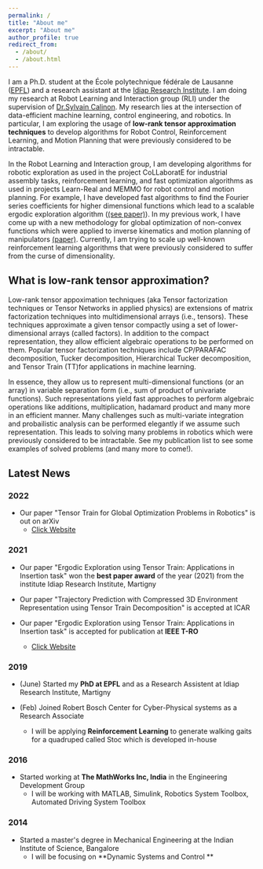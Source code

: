 ```yaml
---
permalink: /
title: "About me"
excerpt: "About me"
author_profile: true
redirect_from: 
  - /about/
  - /about.html
---
```



I am a Ph.D. student at the École polytechnique fédérale de Lausanne ([EPFL](https://www.epfl.ch/en/)) and a research assistant at the [Idiap Research Institute](https://www.idiap.ch/en). I am doing my research at Robot Learning and Interaction group (RLI) under the supervision of [Dr.Sylvain Calinon](https://calinon.ch/).  My research lies at the intersection of data-efficient machine learning, control engineering, and robotics. In particular, I am exploring the usage of **low-rank tensor approximation techniques** to develop algorithms for Robot Control, Reinforcement Learning, and Motion Planning that were previously considered to be intractable.

In the Robot Learning and Interaction group, I am developing algorithms for robotic exploration as used in the project CoLLaboratE for industrial assembly tasks, reinforcement learning, and fast optimization algorithms as used in projects Learn-Real and MEMMO for robot control and motion planning. For example, I have developed fast algorithms to find the Fourier series coefficients for higher dimensional functions which lead to a scalable ergodic exploration algorithm ([(see paper)](https://sites.google.com/view/ergodic-exploration/)). In my previous work, I have come up with a new methodology for global optimization of non-convex functions which were applied to inverse kinematics and motion planning of manipulators [(paper)]((https://sites.google.com/view/ttgo/home)). Currently, I am trying to scale up well-known reinforcement learning algorithms that were previously considered to suffer from the curse of dimensionality. 

## What is low-rank tensor approximation?

Low-rank tensor appoximation techniques (aka Tensor factorization techniques or Tensor Networks in applied physics) are extensions of matrix factorization techniques into multidimensional arrays
(i.e., tensors). These techniques approximate a given tensor compactly using a set of lower-dimensional arrays (called factors). In addition to the compact representation, they allow efficient algebraic operations to be performed on them. Popular tensor factorization techniques include CP/PARAFAC
decomposition, Tucker decomposition, Hierarchical Tucker decomposition, and Tensor Train (TT)for applications in machine learning.

In essence, they allow us to represent multi-dimensional functions (or an array) in variable separation form (i.e., sum of product of univariate functions). Such representations yield fast approaches to perform algebraic operations like additions, multiplication, hadamard product and many more in an efficient manner. Many challenges such as multi-variate integration and probailistic analysis can be performed elegantly if we assume such representation. This leads to solving many problems in robotics which were previously considered to be intractable. See my publication list to see some examples of solved problems (and many more to come!).  
 
## Latest News

### 2022
- Our paper "Tensor Train for Global Optimization Problems in Robotics" is out on arXiv 
  - [Click Website](https://sites.google.com/view/ttgo/home)

### 2021
- Our paper "Ergodic Exploration using Tensor Train: Applications in Insertion task" won the **best paper award** of the year (2021) from the institute Idiap Research Institute, Martigny

- Our paper "Trajectory Prediction with Compressed 3D Environment Representation using Tensor Train Decomposition" is accepted at ICAR  

- Our paper "Ergodic Exploration using Tensor Train: Applications in Insertion task" is accepted for publication at **IEEE T-RO**
  - [Click Website](https://sites.google.com/view/ergodic-exploration/)

### 2019
- (June) Started my **PhD at EPFL** and as a Research Assistent at Idiap Research Institute, Martigny 

- (Feb) Joined Robert Bosch Center for Cyber-Physical systems as a Research Associate
  - I will be applying **Reinforcement Learning** to generate walking gaits for a quadruped called Stoc which is developed in-house

### 2016
- Started working at **The MathWorks Inc, India** in the Engineering Development Group
  - I will be working with MATLAB, Simulink, Robotics System Toolbox, Automated Driving System Toolbox 

### 2014
- Started a master's degree in Mechanical Engineering at the Indian Institute of Science, Bangalore
  - I will be focusing on **Dynamic Systems and Control **
